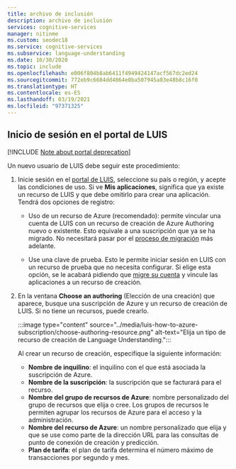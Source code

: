 ```yaml
---
title: archivo de inclusión
description: archivo de inclusión
services: cognitive-services
manager: nitinme
ms.custom: seodec18
ms.service: cognitive-services
ms.subservice: language-understanding
ms.date: 10/30/2020
ms.topic: include
ms.openlocfilehash: e006f804b8ab6411f4949424147acf567dc2ed24
ms.sourcegitcommit: 772eb9c6684dd4864e0ba507945a83e48b8c16f0
ms.translationtype: HT
ms.contentlocale: es-ES
ms.lasthandoff: 03/19/2021
ms.locfileid: "97371325"
---
```

## <a name="sign-in-to-luis-portal"></a>Inicio de sesión en el portal de LUIS

[!INCLUDE [Note about portal deprecation](luis-portal-note.md)]

Un nuevo usuario de LUIS debe seguir este procedimiento:

1. Inicie sesión en el [portal de LUIS](https://www.luis.ai), seleccione su país o región, y acepte las condiciones de uso. Si ve **Mis aplicaciones**, significa que ya existe un recurso de LUIS y que debe omitirlo para crear una aplicación. Tendrá dos opciones de registro:

    * Uso de un recurso de Azure (recomendado): permite vincular una cuenta de LUIS con un recurso de creación de Azure Authoring nuevo o existente. Esto equivale a una suscripción que ya se ha migrado. No necesitará pasar por el [proceso de migración](../luis-migration-authoring.md#what-is-migration) más adelante.

    * Use una clave de prueba. Esto le permite iniciar sesión en LUIS con un recurso de prueba que no necesita configurar. Si elige esta opción, se le acabará pidiendo que [migre su cuenta](../luis-migration-authoring.md#migration-steps) y vincule las aplicaciones a un recurso de creación.

1. En la ventana **Choose an authoring** (Elección de una creación) que aparece, busque una suscripción de Azure y un recurso de creación de LUIS. Si no tiene un recursos, puede crearlo.

    :::image type="content" source="../media/luis-how-to-azure-subscription/choose-authoring-resource.png" alt-text="Elija un tipo de recurso de creación de Language Understanding.":::
    
    Al crear un recurso de creación, especifique la siguiente información:
    * **Nombre de inquilino**: el inquilino con el que está asociada la suscripción de Azure.
    * **Nombre de la suscripción**: la suscripción que se facturará para el recurso.
    * **Nombre del grupo de recursos de Azure**: nombre personalizado del grupo de recursos que elija o cree. Los grupos de recursos le permiten agrupar los recursos de Azure para el acceso y la administración.
    * **Nombre del recurso de Azure**: un nombre personalizado que elija y que se use como parte de la dirección URL para las consultas de punto de conexión de creación y predicción.
    * **Plan de tarifa**: el plan de tarifa determina el número máximo de transacciones por segundo y mes.


